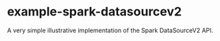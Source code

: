 # example-spark-datasourcev2
A very simple illustrative implementation of the Spark DataSourceV2 API.
